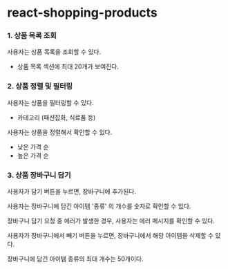 # react-shopping-products

### 1. 상품 목록 조회

사용자는 상품 목록을 조회할 수 있다.

- 상품 목록 섹션에 최대 20개가 보여진다.

### 2. 상품 정렬 및 필터링

사용자는 상품을 필터링할 수 있다.

- 카테고리 (패션잡화, 식료품 등)

사용자는 상품을 정렬해서 확인할 수 있다.

- 낮은 가격 순
- 높은 가격 순

### 3. 상품 장바구니 담기

사용자가 담기 버튼을 누르면, 장바구니에 추가된다.

사용자는 장바구니에 담긴 아이템 '종류' 의 개수를 숫자로 확인할 수 있다.

장바구니 담기 요청 중 에러가 발생한 경우, 사용자는 에러 메시지를 확인할 수 있다.

사용자가 장바구니에서 빼기 버튼을 누르면, 장바구니에서 해당 아이템을 삭제할 수 있다.

장바구니에 담긴 아이템 종류의 최대 개수는 50개이다.
